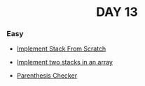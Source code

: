 <h1 align="center"> 
DAY 13
</h1>

### Easy

- [Implement Stack From Scratch](https://github.com/asthakri50/100_DAYS_OF_CODE/blob/main/Day13/1.java)

- [Implement two stacks in an array](https://github.com/asthakri50/100_DAYS_OF_CODE/blob/main/Day13/2.java)

- [Parenthesis Checker](https://github.com/asthakri50/100_DAYS_OF_CODE/blob/main/Day13/3.java)
